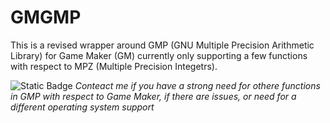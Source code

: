 # GMGMP
This is a revised wrapper around GMP (GNU Multiple Precision Arithmetic Library) for Game Maker (GM) currently only supporting a few functions with respect to MPZ (Multiple Precision Integetrs).

![Static Badge](https://img.shields.io/badge/Note-blue)
_Conteact me if you have a strong need for othere functions in GMP with respect to Game Maker, if there are issues, or need for a different operating system support_